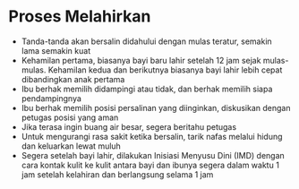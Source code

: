 # Proses Melahirkan

- Tanda-tanda akan bersalin didahului dengan mulas teratur, semakin lama semakin kuat
- Kehamilan pertama, biasanya bayi baru lahir setelah 12 jam sejak mulas-mulas. Kehamilan kedua dan berikutnya biasanya bayi lahir lebih cepat dibandingkan anak pertama
- Ibu berhak memilih didampingi atau tidak, dan berhak memilih siapa pendampingnya
- Ibu berhak memilih posisi persalinan yang diinginkan, diskusikan dengan petugas posisi yang aman
- Jika terasa ingin buang air besar, segera beritahu petugas
- Untuk mengurangi rasa sakit ketika bersalin, tarik nafas melalui hidung dan keluarkan lewat muluh
- Segera setelah bayi lahir, dilakukan Inisiasi Menyusu Dini (IMD) dengan cara kontak kulit ke kulit antara bayi dan ibunya segera dalam waktu 1 jam setelah kelahiran dan berlangsung selama 1 jam